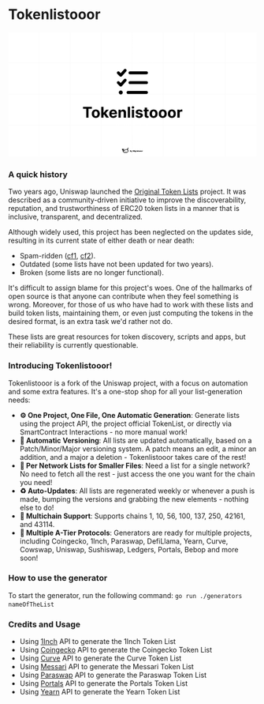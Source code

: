 # Tokenlistooor

![.github/og.png](.github/og.png)

### A quick history
Two years ago, Uniswap launched the [Original Token Lists](https://tokenlists.org/) project. It was described as a community-driven initiative to improve the discoverability, reputation, and trustworthiness of ERC20 token lists in a manner that is inclusive, transparent, and decentralized.

Although widely used, this project has been neglected on the updates side, resulting in its current state of either death or near death: 
- Spam-ridden ([cf1](https://github.com/Uniswap/token-lists/issues), [cf2](https://github.com/Uniswap/tokenlists-org/issues)).
- Outdated (some lists have not been updated for two years).
- Broken (some lists are no longer functional).

It's difficult to assign blame for this project's woes. One of the hallmarks of open source is that anyone can contribute when they feel something is wrong. Moreover, for those of us who have had to work with these lists and build token lists, maintaining them, or even just computing the tokens in the desired format, is an extra task we'd rather not do.

These lists are great resources for token discovery, scripts and apps, but their reliability is currently questionable.

### Introducing Tokenlistooor!
Tokenlistooor is a fork of the Uniswap project, with a focus on automation and some extra features. It's a one-stop shop for all your list-generation needs:
- **⚙ One Project, One File, One Automatic Generation**: Generate lists using the project API, the project official TokenList, or directly via SmartContract Interactions - no more manual work!
- **📝 Automatic Versioning**: All lists are updated automatically, based on a Patch/Minor/Major versioning system. A patch means an edit, a minor an addition, and a major a deletion - Tokenlistooor takes care of the rest!
- **🔎 Per Network Lists for Smaller Files**: Need a list for a single network? No need to fetch all the rest - just access the one you want for the chain you need!
- **♻️ Auto-Updates**: All lists are regenerated weekly or whenever a push is made, bumping the versions and grabbing the new elements - nothing else to do!
- **🔗 Multichain Support**: Supports chains 1, 10, 56, 100, 137, 250, 42161, and 43114.
- **🦄 Multiple A-Tier Protocols**: Generators are ready for multiple projects, including Coingecko, 1Inch, Paraswap, DefiLlama, Yearn, Curve, Cowswap, Uniswap, Sushiswap, Ledgers, Portals, Bebop and more soon!


### How to use the generator
To start the generator, run the following command:
`go run ./generators nameOfTheList`

### Credits and Usage
- Using [1Inch](https://1inch.io/) API to generate the 1Inch Token List
- Using [Coingecko](https://www.coingecko.com/) API to generate the Coingecko Token List
- Using [Curve](https://curve.fi/) API to generate the Curve Token List
- Using [Messari](https://messari.io) API to generate the Messari Token List
- Using [Paraswap](https://www.paraswap.io/) API to generate the Paraswap Token List
- Using [Portals](https://portals.fi/) API to generate the Portals Token List
- Using [Yearn](https://yearn.fi) API to generate the Yearn Token List
